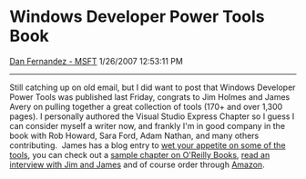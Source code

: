 <div id="page">

# Windows Developer Power Tools Book

[Dan Fernandez -
MSFT](https://social.msdn.microsoft.com/profile/Dan%20Fernandez%20-%20MSFT)
1/26/2007 12:53:11 PM

-----

<div id="content">

Still catching up on old email, but I did want to post that Windows
Developer Power Tools was published last Friday, congrats to Jim Holmes
and James Avery on pulling together a great collection of tools (170+
and over 1,300 pages). I personally authored the Visual Studio Express
Chapter so I guess I can consider myself a writer now, and frankly I'm
in good company in the book with Rob Howard, Sara Ford, Adam Nathan, and
many others contributing.  James has a blog entry to [wet your appetite
on some of the
tools](http://dotavery.com/blog/archive/2007/01/12/30166.aspx), you can check
out a [sample chapter on O'Reilly
Books](http://www.oreilly.com/catalog/9780596527549/), [read an
interview with Jim and
James](http://www.oreillynet.com/windows/blog/2007/01/an_interview_with_jim_holmes_a.html)
and of course order through
[Amazon](http://www.amazon.com/Windows-Developer-Power-Tools-Turbocharge/dp/0596527543).

</div>

</div>

